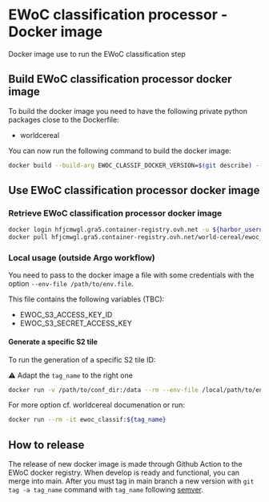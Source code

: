 # EWoC classification processor - Docker image

Docker image use to run the EWoC classification step

## Build EWoC classification processor docker image

To build the docker image you need to have the following private python packages close to the Dockerfile:

- worldcereal

You can now run the following command to build the docker image:

```sh
docker build --build-arg EWOC_CLASSIF_DOCKER_VERSION=$(git describe) --pull --rm -f "Dockerfile" -t ewoc_classif:$(git describe) "."
```

## Use EWoC classification processor docker image

### Retrieve EWoC classification processor docker image

```sh
docker login hfjcmwgl.gra5.container-registry.ovh.net -u ${harbor_username}
docker pull hfjcmwgl.gra5.container-registry.ovh.net/world-cereal/ewoc_classif:${tag_name}
```

### Local usage (outside Argo workflow)

You need to pass to the docker image a file with some credentials with the option `--env-file /path/to/env.file`.

This file contains the following variables (TBC):

- EWOC_S3_ACCESS_KEY_ID
- EWOC_S3_SECRET_ACCESS_KEY

#### Generate a specific S2 tile

To run the generation of a specific S2 tile ID:

:warning: Adapt the `tag_name` to the right one

```sh
docker run -v /path/to/conf_dir:/data --rm --env-file /local/path/to/env.file ewoc_classif:${tag_name} 36MXB /data/config.json /tmp 
```

For more option cf. worldcereal documenation or run:

```sh
docker run --rm -it ewoc_classif:${tag_name}
```

## How to release

The release of new docker image is made through Github Action to the EWoC docker registry.
When develop is ready and functional, you can merge into main. After you must tag in main branch a new version with `git tag -a tag_name` command with `tag_name` following [semver](https://semver.org/).
